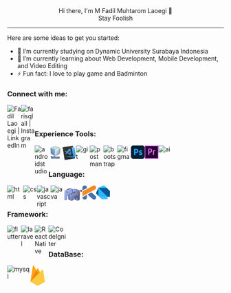 


<div align="center"> Hi there, I'm M Fadil Muhtarom Laoegi 👋 </div>
<div align="center">Stay Foolish</div>

<hr>

Here are some ideas to get you started:

- 🔭 I’m currently studying on Dynamic University Surabaya Indonesia
- 🌱 I’m currently learning about Web Development, Mobile Development, and Video Editing
- ⚡ Fun fact:  I love to play game and Badminton


 ### Connect with me:

<a target="blank" href="https://www.linkedin.com/in/fadil-laoegi-b632a3204/"><img align="left" alt="Fadil Laoegi | LinkedIn" width="32px" src="https://cdn-icons-png.flaticon.com/512/174/174857.png" /></a>
<a target="blank" href="https://www.instagram.com/fdlml_/"><img align="left" alt="farisqlail | Instagram" width="32px" src="https://static.cdnlogo.com/logos/i/92/instagram.svg" /></a>


<br/><br/>

### Experience Tools:
<div>
 <img align="left" alt="androidstudio" width="32px" src="https://upload.wikimedia.org/wikipedia/commons/thumb/e/e3/Android_Studio_Icon_%282014-2019%29.svg/1200px-Android_Studio_Icon_%282014-2019%29.svg.png" />
 <img align="left" alt="netbean" width="32px" src="https://raw.githubusercontent.com/fadillaoegi/APIMyAssets/master/logo/NetBeans.png" />
 <img align="left" alt="vscode" width="32px" src="https://raw.githubusercontent.com/fadillaoegi/APIMyAssets/master/logo/Vscode.png" />
 <img align="left" alt="git" width="32px" src="https://upload.wikimedia.org/wikipedia/commons/thumb/3/3f/Git_icon.svg/1024px-Git_icon.svg.png" />
 <img align="left" alt="postman" width="32px" src="https://seeklogo.com/images/P/postman-logo-F43375A2EB-seeklogo.com.png" />
 <img align="left" alt="bootstrap" width="32px" src="https://upload.wikimedia.org/wikipedia/commons/thumb/b/b2/Bootstrap_logo.svg/1280px-Bootstrap_logo.svg.png" />
 <img align="left" alt="figma" width="32px" src="https://upload.wikimedia.org/wikipedia/commons/3/33/Figma-logo.svg" /> 
 <img align="left" alt="photoshop" width="32px" src="https://raw.githubusercontent.com/fadillaoegi/APIMyAssets/master/logo/ps.png" />
 <img align="left" alt="premiere" width="32px" src="https://raw.githubusercontent.com/fadillaoegi/APIMyAssets/master/logo/pr.png" />
 <img align="left" alt="ai" width="32px" src="https://www.vectorlogo.zone/logos/adobe_illustrator/adobe_illustrator-icon.svg" />
</div>

<br/><br/>

### Language:
<div>
 <img align="left" alt="html" width="37px" src="https://icon-library.com/images/html5-icon/html5-icon-13.jpg" />
 <img align="left" alt="css" width="32px" src="https://cdn.iconscout.com/icon/free/png-256/css-131-722685.png" />
 <img align="left" alt="javascript" width="32px" src="https://upload.wikimedia.org/wikipedia/commons/thumb/9/99/Unofficial_JavaScript_logo_2.svg/1024px-Unofficial_JavaScript_logo_2.svg.png" />
 <img align="left" alt="java" width="32px" src="https://upload.wikimedia.org/wikipedia/de/e/e1/Java-Logo.svg" />
 <img align="left" alt="php" width="42px" src="https://raw.githubusercontent.com/fadillaoegi/APIMyAssets/master/logo/Php.png" />
 <img align="left" alt="kotlin" width="32px" src="https://raw.githubusercontent.com/fadillaoegi/APIMyAssets/master/logo/kotlin.png" />
 <img align="left" alt="dart" width="32px" src="https://raw.githubusercontent.com/fadillaoegi/APIMyAssets/master/logo/dart.png" />
</div>


<br/> <br/>

### Framework:
<div>
 <img align="left" alt="flutter" width="32px" src="https://www.vectorlogo.zone/logos/flutterio/flutterio-icon.svg" /> 
 <img align="left" alt="laravel" width="32px" src="https://upload.wikimedia.org/wikipedia/commons/thumb/9/9a/Laravel.svg/1969px-Laravel.svg.png" />
 <img align="left" alt="ReactNative" width="32px" src="https://reactnative.dev/img/header_logo.svg" />
 <img align="left" alt="CodeIgniter" width="42px" src="https://cdn.iconscout.com/icon/free/png-256/free-codeigniter-4-1175201.png?f=webp" />
</div>

<br/><br/>

### DataBase:
<div>
 <img align="left" alt="mysql" width="54px" src="https://download.logo.wine/logo/MySQL/MySQL-Logo.wine.png" />
 <!--<img align="left" alt="mysql" width="54px" src="https://raw.githubusercontent.com/fadillaoegi/APIMyAssets/master/logo/My_sql.png" />-->
 <img align="left" alt="firebase" width="34px" src="https://raw.githubusercontent.com/fadillaoegi/APIMyAssets/master/logo/firebase.png" />

 <!-- ![flutter](https://user-images.githubusercontent.com/58667496/180014842-1fead90f-1ba3-4eb3-9805-5859ac549785.png) -->
</div>

